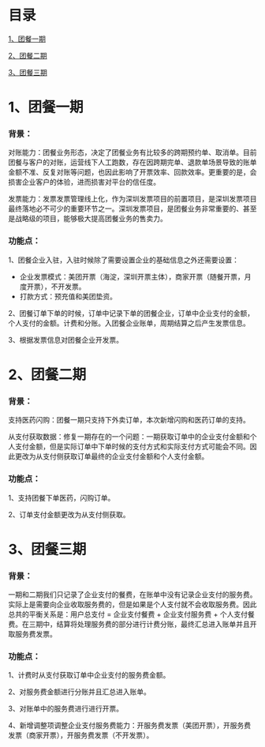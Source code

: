 # 目录

[1、团餐一期](#团餐一期)

[2、团餐二期](#团餐二期)

[3、团餐三期](#团餐三期)

# <span id="团餐一期">1、团餐一期</span>

### 背景：

对账能力：团餐业务形态，决定了团餐业务有比较多的跨期预约单、取消单。目前团餐与客户的对账，运营线下人工跑数，存在因跨期完单、退款单场景导致的账单金额不准、反复对账等问题，也因此影响了开票效率、回款效率。更重要的是，会损害企业客户的体验，进而损害对平台的信任度。

发票能力：发票发票管理线上化，作为深圳发票项目的前置项目，是深圳发票项目最终落地必不可少的重要环节之一。深圳发票项目，是团餐业务非常重要的、甚至是战略级的项目，能够极大提高团餐业务的售卖力。

### 功能点：

1、团餐企业入驻，入驻时候除了需要设置企业的基础信息之外还需要设置：

* 企业发票模式：美团开票（海淀，深圳开票主体），商家开票（随餐开票，月度开票），不开发票。
* 打款方式：预充值和美团垫资。

2、团餐订单下单的时候，订单中记录下单的团餐企业，订单中企业支付的金额，个人支付的金额。计费和分账。入团餐企业账单，周期结算之后产生发票信息。

3、根据发票信息对团餐企业开发票。



# <span id="团餐二期">2、团餐二期</span>

### 背景：

支持医药闪购：团餐一期只支持下外卖订单，本次新增闪购和医药订单的支持。

从支付获取数据：修复一期存在的一个问题：一期获取订单中的企业支付金额和个人支付金额，但是实际订单中下单时候的支付方式和实际支付方式可能会不同。因此更改为从支付侧获取订单最终的企业支付金额和个人支付金额。

### 功能点：

1、支持团餐下单医药，闪购订单。

2、订单支付金额更改为从支付侧获取。



# <span id="团餐三期">3、团餐三期</span>

### 背景：

一期和二期我们只记录了企业支付的餐费，在账单中没有记录企业支付的服务费。实际上是需要向企业收取服务费的，但是如果是个人支付就不会收取服务费。因此总共的平衡关系是：用户总支付 = 企业支付餐费 + 企业支付服务费 + 个人支付餐费。在三期中，结算将处理服务费的部分进行计费分账，最终汇总进入账单并且开取服务费发票。

### 功能点：

1、计费时从支付获取订单中企业支付的服务费金额。

2、对服务费金额进行分账并且汇总进入账单。

3、对账单中的服务费进行进行开票。

4、新增调整项调整企业支付服务费能力：开服务费发票（美团开票），开服务费发票（商家开票），开服务费发票（不开发票）。

